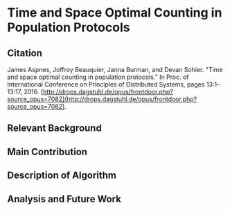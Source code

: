 # Time and Space Optimal Counting in Population Protocols


## Citation

James Aspnes, Joffroy Beauquier, Janna Burman, and Devan Sohier. "Time and space optimal counting in population protocols." In Proc. of International Conference on Principles of Distributed Systems, pages 13:1–13:17, 2016. [http://drops.dagstuhl.de/opus/frontdoor.php?source_opus=7082](http://drops.dagstuhl.de/opus/frontdoor.php?source_opus=7082).

## Relevant Background

## Main Contribution

## Description of Algorithm

## Analysis and Future Work
